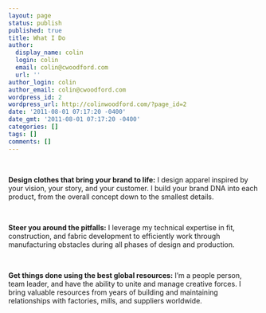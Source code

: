 ```yaml
---
layout: page
status: publish
published: true
title: What I Do
author:
  display_name: colin
  login: colin
  email: colin@cwoodford.com
  url: ''
author_login: colin
author_email: colin@cwoodford.com
wordpress_id: 2
wordpress_url: http://colinwoodford.com/?page_id=2
date: '2011-08-01 07:17:20 -0400'
date_gmt: '2011-08-01 07:17:20 -0400'
categories: []
tags: []
comments: []
---
```

<br />
<p><strong>Design clothes that bring your brand to life:</strong> I design apparel inspired by your vision, your story, and your customer. I build your brand DNA into each product, from the overall concept down to the smallest details.</p>
<br />
<p><strong>Steer you around the pitfalls:</strong> I leverage my technical expertise in fit, construction, and fabric development to efficiently work through manufacturing obstacles during all phases of design and production.</p>
<br />
<p><strong>Get things done using the best global resources:</strong> Iʼm a people person, team leader, and have the ability to unite and manage creative forces. I bring valuable resources from years of building and maintaining relationships with factories, mills, and suppliers worldwide.</p>